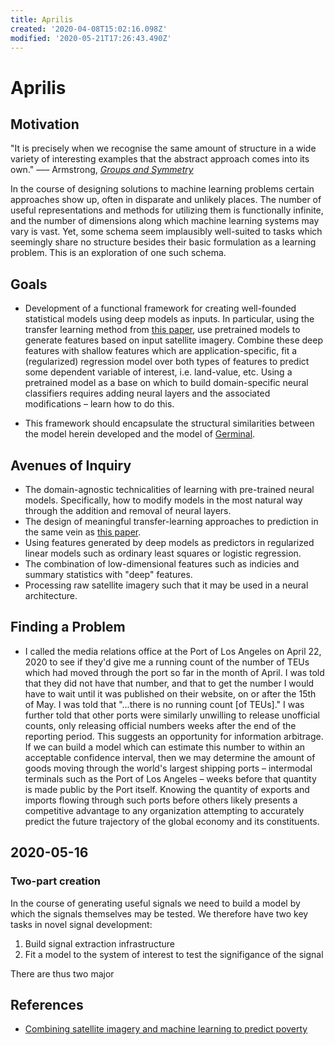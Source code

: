 ```yaml
---
title: Aprilis
created: '2020-04-08T15:02:16.098Z'
modified: '2020-05-21T17:26:43.490Z'
---
```


# Aprilis

## Motivation
"It is precisely when we recognise the same amount of structure in a wide variety of interesting examples that the abstract approach comes into its own."
––– Armstrong, [_Groups and Symmetry_](https://link.springer.com/book/10.1007/978-1-4757-4034-9)

In the course of designing solutions to machine learning problems certain approaches show up, often in disparate and unlikely places. The number of useful representations and methods for utilizing them is functionally infinite, and the number of dimensions along which machine learning systems may vary is vast. Yet, some schema seem implausibly well-suited to tasks which seemingly share no structure besides their basic formulation as a learning problem. This is an exploration of one such schema.

## Goals
- Development of a functional framework for creating well-founded statistical models using deep models as inputs. In particular, using the transfer learning method from [this paper](https://science.sciencemag.org/content/sci/353/6301/790.full.pdf?casa_token=IGFOJXgxvdYAAAAA:TSJ7AHkOLDHdUlyEDoHBwwXvdBKQJRost_Qp5YxaAHIUAeOE8enNIUybJ_zpf3mKPTkIWor-v6JtlA), use pretrained models to generate features based on input satellite imagery. Combine these deep features with shallow features which are application-specific, fit a (regularized) regression model over both types of features to predict some dependent variable of interest, i.e. land-value, etc. Using a pretrained model as a base on which to build domain-specific neural classifiers requires adding neural layers and the associated modifications – learn how to do this.

- This framework should encapsulate the structural similarities between the model herein developed and the model of [Germinal](https://projects.richardcorrero.com/notes/germinal.html).

## Avenues of Inquiry
- The domain-agnostic technicalities of learning with pre-trained neural models. Specifically, how to modify models in the most natural way through the addition and removal of neural layers.
- The design of meaningful transfer-learning approaches to prediction in the same vein as [this paper](https://science.sciencemag.org/content/sci/353/6301/790.full.pdf?casa_token=IGFOJXgxvdYAAAAA:TSJ7AHkOLDHdUlyEDoHBwwXvdBKQJRost_Qp5YxaAHIUAeOE8enNIUybJ_zpf3mKPTkIWor-v6JtlA).
- Using features generated by deep models as predictors in regularized linear models such as ordinary least squares or logistic regression.
- The combination of low-dimensional features such as indicies and summary statistics with "deep" features. 
- Processing raw satellite imagery such that it may be used in a neural architecture.

## Finding a Problem
- I called the media relations office at the Port of Los Angeles on April 22, 2020 to see if they'd give me a running count of the number of TEUs which had moved through the port so far in the month of April. I was told that they did not have that number, and that to get the number I would have to wait until it was published on their website, on or after the 15th of May. I was told that "...there is no running count [of TEUs]." I was further told that other ports were similarly unwilling to release unofficial counts, only releasing official numbers weeks after the end of the reporting period. This suggests an opportunity for information arbitrage. If we can build a model which can estimate this number to within an acceptable confidence interval, then we may determine the amount of goods moving through the world's largest shipping ports – intermodal terminals such as the Port of Los Angeles – weeks before that quantity is made public by the Port itself. Knowing the quantity of exports and imports flowing through such ports before others likely presents a competitive advantage to any organization attempting to accurately predict the future trajectory of the global economy and its constituents. 

## 2020-05-16
### Two-part creation
In the course of generating useful signals we need to build a model by which the signals themselves may be tested. We therefore have two key tasks in novel signal development:
1. Build signal extraction infrastructure
2. Fit a model to the system of interest to test the signifigance of the signal

There are thus two major 

## References
- [Combining satellite imagery and machine learning to predict poverty](https://science.sciencemag.org/content/sci/suppl/2016/08/19/353.6301.790.DC1/Jean.SM.pdf)
